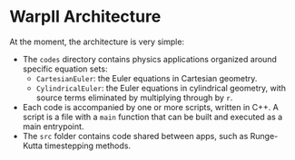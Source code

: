 # WarpII Architecture

At the moment, the architecture is very simple:
- The `codes` directory contains physics applications organized around specific equation sets:
    - `CartesianEuler`: the Euler equations in Cartesian geometry.
    - `CylindricalEuler`: the Euler equations in cylindrical geometry, with source terms eliminated by multiplying through by `r`.
- Each code is accompanied by one or more scripts, written in C++. A script is a file with a `main` function that can be built and executed as a main entrypoint.
- The `src` folder contains code shared between apps, such as Runge-Kutta timestepping methods.
